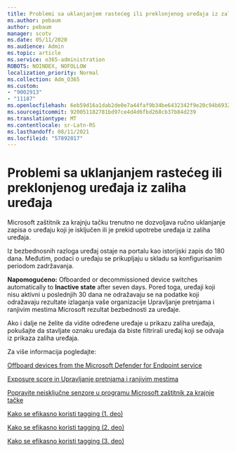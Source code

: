 ```yaml
---
title: Problemi sa uklanjanjem rastećeg ili preklonjenog uređaja iz zaliha uređaja
ms.author: pebaum
author: pebaum
manager: scotv
ms.date: 05/11/2020
ms.audience: Admin
ms.topic: article
ms.service: o365-administration
ROBOTS: NOINDEX, NOFOLLOW
localization_priority: Normal
ms.collection: Adm_O365
ms.custom:
- "9002913"
- "11187"
ms.openlocfilehash: 6eb59d16a1dab2de0e7a44faf9b34be6432342f9e20c94b6932e69e937751add
ms.sourcegitcommit: 920051182781bd97ce4d4d6fbd268cb37b84d239
ms.translationtype: MT
ms.contentlocale: sr-Latn-RS
ms.lasthandoff: 08/11/2021
ms.locfileid: "57892017"
---
```

# <a name="issues-with-removing-an-offboarded-or-decommissioned-device-from-the-device-inventory"></a>Problemi sa uklanjanjem rastećeg ili preklonjenog uređaja iz zaliha uređaja

Microsoft zaštitnik za krajnju tačku trenutno ne dozvoljava ručno uklanjanje zapisa o uređaju koji je isključen ili je prekid upotrebe uređaja iz zaliha uređaja.

Iz bezbednosnih razloga uređaj ostaje na portalu kao istorijski zapis do 180 dana. Međutim, podaci o uređaju se prikupljaju u skladu sa konfigurisanim periodom zadržavanja.

**Napomogućeno:** Ofboarded or decommissioned device switches automatically to **Inactive state** after seven days. Pored toga, uređaji koji nisu aktivni u poslednjih 30 dana ne odražavaju se na podatke koji odražavaju rezultate izlaganja vaše organizacije Upravljanje pretnjama i ranjivim mestima Microsoft rezultat bezbednosti za uređaje.
 
Ako i dalje ne želite da vidite određene uređaje u prikazu zaliha uređaja, pokušajte da stavljate oznaku uređaja da biste filtrirali uređaj koji se odvaja iz prikaza zaliha uređaja.

Za više informacija pogledajte:

[Offboard devices from the Microsoft Defender for Endpoint service](https://docs.microsoft.com/microsoft-365/security/defender-endpoint/offboard-machines.md)

[Exposure score in Upravljanje pretnjama i ranjivim mestima](https://docs.microsoft.com/microsoft-365/security/defender-endpoint/tvm-exposure-score.md)

[Popravite neisključne senzore u programu Microsoft zaštitnik za krajnje tačke](https://docs.microsoft.com/microsoft-365/security/defender-endpoint/fix-unhealthy-sensors#inactive-devices.md)

[Kako se efikasno koristi tagging (1. deo)](https://techcommunity.microsoft.com/t5/microsoft-defender-for-endpoint/how-to-use-tagging-effectively-part-1/ba-p/1964058)

[Kako se efikasno koristi tagging (2. deo)](https://techcommunity.microsoft.com/t5/microsoft-defender-for-endpoint/how-to-use-tagging-effectively-part-2/ba-p/1962008)

[Kako se efikasno koristi tagging (3. deo)](https://techcommunity.microsoft.com/t5/microsoft-defender-for-endpoint/how-to-use-tagging-effectively-part-3/ba-p/1964073)




